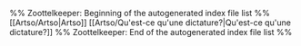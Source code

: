 %% Zoottelkeeper: Beginning of the autogenerated index file list  %%
 [[Artso/Artso|Artso]]
 [[Artso/Qu'est-ce qu'une dictature?|Qu'est-ce qu'une dictature?]]
%% Zoottelkeeper: End of the autogenerated index file list  %%
